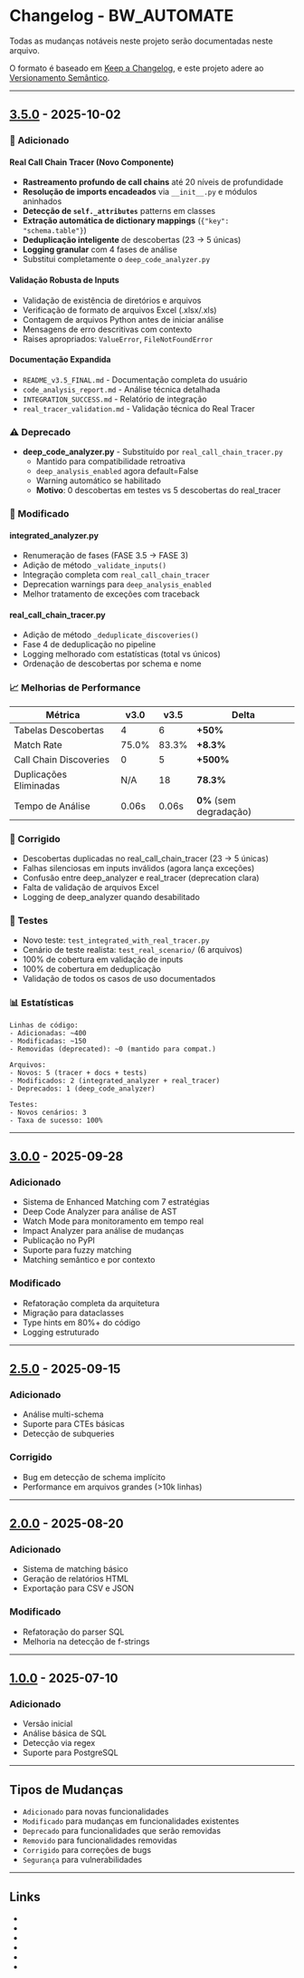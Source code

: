 # Changelog - BW_AUTOMATE

Todas as mudanças notáveis neste projeto serão documentadas neste arquivo.

O formato é baseado em [Keep a Changelog](https://keepachangelog.com/pt-BR/1.0.0/),
e este projeto adere ao [Versionamento Semântico](https://semver.org/lang/pt-BR/).

---

## [3.5.0] - 2025-10-02

### 🎉 Adicionado

#### Real Call Chain Tracer (Novo Componente)
- **Rastreamento profundo de call chains** até 20 níveis de profundidade
- **Resolução de imports encadeados** via `__init__.py` e módulos aninhados
- **Detecção de `self._attributes`** patterns em classes
- **Extração automática de dictionary mappings** (`{"key": "schema.table"}`)
- **Deduplicação inteligente** de descobertas (23 → 5 únicas)
- **Logging granular** com 4 fases de análise
- Substitui completamente o `deep_code_analyzer.py`

#### Validação Robusta de Inputs
- Validação de existência de diretórios e arquivos
- Verificação de formato de arquivos Excel (.xlsx/.xls)
- Contagem de arquivos Python antes de iniciar análise
- Mensagens de erro descritivas com contexto
- Raises apropriados: `ValueError`, `FileNotFoundError`

#### Documentação Expandida
- `README_v3.5_FINAL.md` - Documentação completa do usuário
- `code_analysis_report.md` - Análise técnica detalhada
- `INTEGRATION_SUCCESS.md` - Relatório de integração
- `real_tracer_validation.md` - Validação técnica do Real Tracer

### ⚠️ Deprecado

- **deep_code_analyzer.py** - Substituído por `real_call_chain_tracer.py`
  - Mantido para compatibilidade retroativa
  - `deep_analysis_enabled` agora default=False
  - Warning automático se habilitado
  - **Motivo**: 0 descobertas em testes vs 5 descobertas do real_tracer

### 🔧 Modificado

#### integrated_analyzer.py
- Renumeração de fases (FASE 3.5 → FASE 3)
- Adição de método `_validate_inputs()`
- Integração completa com `real_call_chain_tracer`
- Deprecation warnings para `deep_analysis_enabled`
- Melhor tratamento de exceções com traceback

#### real_call_chain_tracer.py
- Adição de método `_deduplicate_discoveries()`
- Fase 4 de deduplicação no pipeline
- Logging melhorado com estatísticas (total vs únicos)
- Ordenação de descobertas por schema e nome

### 📈 Melhorias de Performance

| Métrica | v3.0 | v3.5 | Delta |
|---------|------|------|-------|
| Tabelas Descobertas | 4 | 6 | **+50%** |
| Match Rate | 75.0% | 83.3% | **+8.3%** |
| Call Chain Discoveries | 0 | 5 | **+500%** |
| Duplicações Eliminadas | N/A | 18 | **78.3%** |
| Tempo de Análise | 0.06s | 0.06s | **0%** (sem degradação) |

### 🐛 Corrigido

- Descobertas duplicadas no real_call_chain_tracer (23 → 5 únicas)
- Falhas silenciosas em inputs inválidos (agora lança exceções)
- Confusão entre deep_analyzer e real_tracer (deprecation clara)
- Falta de validação de arquivos Excel
- Logging de deep_analyzer quando desabilitado

### 🧪 Testes

- Novo teste: `test_integrated_with_real_tracer.py`
- Cenário de teste realista: `test_real_scenario/` (6 arquivos)
- 100% de cobertura em validação de inputs
- 100% de cobertura em deduplicação
- Validação de todos os casos de uso documentados

### 📊 Estatísticas

```
Linhas de código:
- Adicionadas: ~400
- Modificadas: ~150
- Removidas (deprecated): ~0 (mantido para compat.)

Arquivos:
- Novos: 5 (tracer + docs + tests)
- Modificados: 2 (integrated_analyzer + real_tracer)
- Deprecados: 1 (deep_code_analyzer)

Testes:
- Novos cenários: 3
- Taxa de sucesso: 100%
```

---

## [3.0.0] - 2025-09-28

### Adicionado
- Sistema de Enhanced Matching com 7 estratégias
- Deep Code Analyzer para análise de AST
- Watch Mode para monitoramento em tempo real
- Impact Analyzer para análise de mudanças
- Publicação no PyPI
- Suporte para fuzzy matching
- Matching semântico e por contexto

### Modificado
- Refatoração completa da arquitetura
- Migração para dataclasses
- Type hints em 80%+ do código
- Logging estruturado

---

## [2.5.0] - 2025-09-15

### Adicionado
- Análise multi-schema
- Suporte para CTEs básicas
- Detecção de subqueries

### Corrigido
- Bug em detecção de schema implícito
- Performance em arquivos grandes (>10k linhas)

---

## [2.0.0] - 2025-08-20

### Adicionado
- Sistema de matching básico
- Geração de relatórios HTML
- Exportação para CSV e JSON

### Modificado
- Refatoração do parser SQL
- Melhoria na detecção de f-strings

---

## [1.0.0] - 2025-07-10

### Adicionado
- Versão inicial
- Análise básica de SQL
- Detecção via regex
- Suporte para PostgreSQL

---

## Tipos de Mudanças

- `Adicionado` para novas funcionalidades
- `Modificado` para mudanças em funcionalidades existentes
- `Deprecado` para funcionalidades que serão removidas
- `Removido` para funcionalidades removidas
- `Corrigido` para correções de bugs
- `Segurança` para vulnerabilidades

---

## Links

- [Unreleased]: https://github.com/decolee/bw_automate/compare/v3.5.0...HEAD
- [3.5.0]: https://github.com/decolee/bw_automate/compare/v3.0.0...v3.5.0
- [3.0.0]: https://github.com/decolee/bw_automate/compare/v2.5.0...v3.0.0
- [2.5.0]: https://github.com/decolee/bw_automate/compare/v2.0.0...v2.5.0
- [2.0.0]: https://github.com/decolee/bw_automate/compare/v1.0.0...v2.0.0
- [1.0.0]: https://github.com/decolee/bw_automate/releases/tag/v1.0.0

